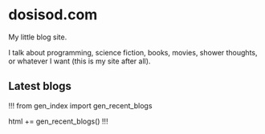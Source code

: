 # dosisod.com

My little blog site.

I talk about programming, science fiction, books, movies, shower
thoughts, or whatever I want (this is my site after all).

## Latest blogs

!!!
from gen_index import gen_recent_blogs

html += gen_recent_blogs()
!!!

<style>.gray { white-space: pre-wrap; }<style>
